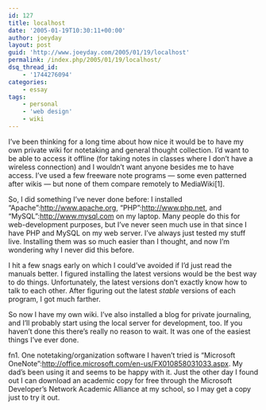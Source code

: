 ```yaml
---
id: 127
title: localhost
date: '2005-01-19T10:30:11+00:00'
author: joeyday
layout: post
guid: 'http://www.joeyday.com/2005/01/19/localhost'
permalink: /index.php/2005/01/19/localhost/
dsq_thread_id:
    - '1744276094'
categories:
    - essay
tags:
    - personal
    - 'web design'
    - wiki
---
```


I’ve been thinking for a long time about how nice it would be to have my own private wiki for notetaking and general thought collection. I’d want to be able to access it offline (for taking notes in classes where I don’t have a wireless connection) and I wouldn’t want anyone besides me to have access. I’ve used a few freeware note programs — some even patterned after wikis — but none of them compare remotely to MediaWiki\[1\].

So, I did something I’ve never done before: I installed “Apache”:http://www.apache.org, “PHP”:http://www.php.net, and “MySQL”:http://www.mysql.com on my laptop. Many people do this for web-development purposes, but I’ve never seen much use in that since I have PHP and MySQL on my web server. I’ve always just tested my stuff live. Installing them was so much easier than I thought, and now I’m wondering why I never did this before.

I hit a few snags early on which I could’ve avoided if I’d just read the manuals better. I figured installing the latest versions would be the best way to do things. Unfortunately, the latest versions don’t exactly know how to talk to each other. After figuring out the latest *stable* versions of each program, I got much farther.

So now I have my own wiki. I’ve also installed a blog for private journaling, and I’ll probably start using the local server for development, too. If you haven’t done this there’s really no reason to wait. It was one of the easiest things I’ve ever done.

fn1. One notetaking/organization software I haven’t tried is “Microsoft OneNote”:http://office.microsoft.com/en-us/FX010858031033.aspx. My dad’s been using it and seems to be happy with it. Just the other day I found out I can download an academic copy for free through the Microsoft Developer’s Network Academic Alliance at my school, so I may get a copy just to try it out.